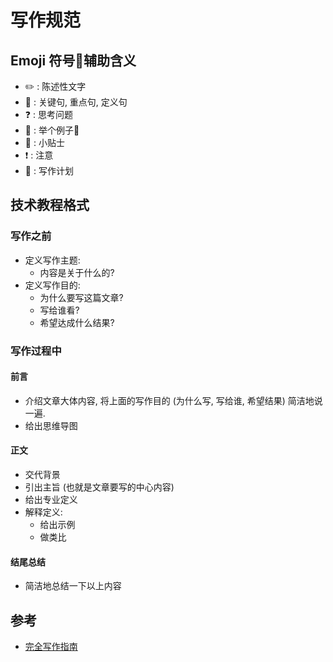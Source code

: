 # 写作规范

## Emoji 符号辅助含义

* ✏️ : 陈述性文字
* 🔑 : 关键句, 重点句, 定义句
* ❓ : 思考问题
* 🌰 : 举个例子
* 🔖 : 小贴士
* ❗️ : 注意
* 📝 : 写作计划

## 技术教程格式

### 写作之前

* 定义写作主题:
  * 内容是关于什么的?
* 定义写作目的: 
  * 为什么要写这篇文章?
  * 写给谁看?
  * 希望达成什么结果?

### 写作过程中

#### 前言

* 介绍文章大体内容, 将上面的写作目的 (为什么写, 写给谁, 希望结果) 简洁地说一遍.
* 给出思维导图

#### 正文

* 交代背景  
* 引出主旨 (也就是文章要写的中心内容)
* 给出专业定义
* 解释定义: 
  * 给出示例
  * 做类比

#### 结尾总结

* 简洁地总结一下以上内容

## 参考

* [完全写作指南](https://book.douban.com/subject/26952635/)

